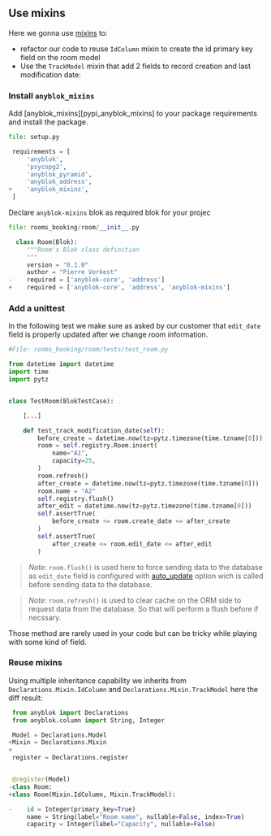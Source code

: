 ## Use mixins

Here we gonna use [mixins][wikipedia_mixin] to:
* refactor our code to reuse ``IdColumn`` mixin to create the id primary key
  field on the room model
* Use the ``TrackModel`` mixin that add 2 fields to record creation and last
  modification date:

### Install ``anyblok_mixins``

Add [anyblok_mixins][pypi_anyblok_mixins] to your package requirements and
install the package.

```python
file: setup.py

 requirements = [
     'anyblok',
     'psycopg2',
     'anyblok_pyramid',
     'anyblok_address',
+    'anyblok_mixins',
 ]

```

Declare ``anyblok-mixins`` blok as required blok for your projec

```python
file: rooms_booking/room/__init__.py

  class Room(Blok):
     """Room's Blok class definition
     """
     version = "0.1.0"
     author = "Pierre Verkest"
-    required = ['anyblok-core', 'address']
+    required = ['anyblok-core', 'address', 'anyblok-mixins']

```

### Add a unittest


In the following test we make sure as asked by our customer that
``edit_date`` field is properly updated after we change room information.

```python
#File: rooms_booking/room/tests/test_room.py

from datetime import datetime
import time
import pytz


class TestRoom(BlokTestCase):

    [...]

    def test_track_modification_date(self):
        before_create = datetime.now(tz=pytz.timezone(time.tzname[0]))
        room = self.registry.Room.insert(
            name="A1",
            capacity=25,
        )
        room.refresh()
        after_create = datetime.now(tz=pytz.timezone(time.tzname[0]))
        room.name = "A2"
        self.registry.flush()
        after_edit = datetime.now(tz=pytz.timezone(time.tzname[0]))
        self.assertTrue(
            before_create <= room.create_date <= after_create
        )
        self.assertTrue(
            after_create <= room.edit_date <= after_edit
        )
```

> *Note*: ``room.flush()`` is used here to force sending data to the database
> as ``edit_date`` field is configured with [auto_update][ref_doc_auto_update]
> option wich is called before sending data to the database.

> *Note*: ``room.refresh()`` is used to clear cache on the ORM side to
> request data from the database. So that will perform a flush before if
> necssary.

Those method are rarely used in your code but can be tricky while playing with
some kind of field.

### Reuse mixins

Using multiple inheritance capability we inherits from
``Declarations.Mixin.IdColumn`` and ``Declarations.Mixin.TrackModel``
here the diff result:

```python
 from anyblok import Declarations
 from anyblok.column import String, Integer

 Model = Declarations.Model
+Mixin = Declarations.Mixin
+
 register = Declarations.register


 @register(Model)
-class Room:
+class Room(Mixin.IdColumn, Mixin.TrackModel):

-    id = Integer(primary_key=True)
     name = String(label="Room name", nullable=False, index=True)
     capacity = Integer(label="Capacity", nullable=False)
```


[wikipedia_mixin]: https://en.wikipedia.org/wiki/Mixin
[ref_doc_auto_update]: http://doc.anyblok.org/en/latest/MEMENTO.html#column<
[pypi_address_blok]: https://pypi.org/project/anyblok_mixins/
